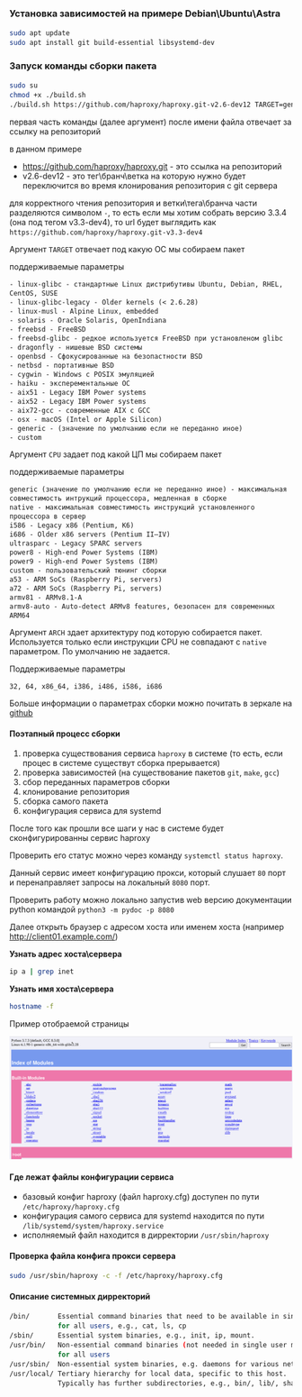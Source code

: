 ### Установка зависимостей на примере Debian\Ubuntu\Astra
```bash
sudo apt update
sudo apt install git build-essential libsystemd-dev
```


### Запуск команды сборки пакета
```bash
sudo su
chmod +x ./build.sh
./build.sh https://github.com/haproxy/haproxy.git-v2.6-dev12 TARGET=generic CPU=generic ARCH=
```

первая часть команды (далее аргумент) после имени файла отвечает за ссылку на репозиторий

в данном примере
- https://github.com/haproxy/haproxy.git - это ссылка на репозиторий
- v2.6-dev12 - это тег\бранч\ветка на которую нужно будет переключится во время клонирования репозитория с git сервера

для корректного чтения репозитория и ветки\тега\бранча части разделяются символом `-`, то есть если мы хотим собрать версию 3.3.4 (она под тегом v3.3-dev4), то url будет выглядить как `https://github.com/haproxy/haproxy.git-v3.3-dev4`


Аргумент `TARGET` отвечает под какую ОС мы собираем пакет

поддерживаемые параметры
```
- linux-glibc - стандартные Linux дистрибутивы Ubuntu, Debian, RHEL, CentOS, SUSE
- linux-glibc-legacy - Older kernels (< 2.6.28)
- linux-musl - Alpine Linux, embedded
- solaris - Oracle Solaris, OpenIndiana
- freebsd - FreeBSD
- freebsd-glibc - редкое используется FreeBSD при установленом glibc
- dragonfly - нишевые BSD системы
- openbsd - Сфокусированные на безопастности BSD
- netbsd - портативные BSD
- cygwin - Windows с POSIX эмуляцией 
- haiku - эксперементальные ОС
- aix51 - Legacy IBM Power systems
- aix52 - Legacy IBM Power systems
- aix72-gcc - современные AIX с GCC
- osx - macOS (Intel or Apple Silicon)
- generic - (значение по умолчанию если не переданно иное)
- custom
```

Аргумент `CPU` задает под какой ЦП мы собираем пакет

поддерживаемые параметры
```
generic (значение по умолчанию если не переданно иное) - максимальная совместимость интрукций процессора, медленная в сборке
native - максимальная совместимость инструкций установленного процессора в сервер
i586 - Legacy x86 (Pentium, K6)
i686 - Older x86 servers (Pentium II–IV)
ultrasparc - Legacy SPARC servers
power8 - High-end Power Systems (IBM)
power9 - High-end Power Systems (IBM) 
custom - пользовательский тюнинг сборки
a53 - ARM SoCs (Raspberry Pi, servers)
a72 - ARM SoCs (Raspberry Pi, servers)
armv81 - ARMv8.1-A
armv8-auto - Auto-detect ARMv8 features, безопасен для современных ARM64
```

Аргумент `ARCH` здает архитектуру под которую собирается пакет. Используется только если инструкции CPU не совпадают с `native` параметром. По умолчанию не задается.

Поддерживаемые параметры 
```
32, 64, x86_64, i386, i486, i586, i686
```

Больше информации о параметрах сборки можно почитать в зеркале на [github](https://github.com/haproxy/haproxy/blob/master/Makefile)

#### Поэтапный процесс сборки
1. проверка существования сервиса `haproxy` в системе (то есть, если процес в системе существут сборка прерывается)
2. проверка зависимостей (на существование пакетов `git`, `make`, `gcc`)
3. сбор переданных параметров сборки
4. клонирование репозитория
5. сборка самого пакета
6. конфигурация сервиса для systemd

После того как прошли все шаги у нас в системе будет сконфигурированны сервис haproxy

Проверить его статус можно через команду `systemctl status haproxy`.

Данный сервис имеет конфигурацию прокси, который слушает `80` порт и перенаправляет запросы на локальный `8080` порт.

Проверить работу можно локально запустив web версию документации python командой `python3 -m pydoc -p 8080`

Далее открыть браузер с адресом хоста или именем хоста (например http://client01.example.com/)

**Узнать адрес хоста\сервера**
```bash
ip a | grep inet
```

**Узнать имя хоста\сервера**
```bash
hostname -f
```

Пример отобраемой страницы

![plot](./1.png)


#### Где лежат файлы конфигурации сервиса
- базовый конфиг haproxy (файл haproxy.cfg) доступен по пути `/etc/haproxy/haproxy.cfg`
- конфигурация самого сервиса для systemd находится по пути `/lib/systemd/system/haproxy.service`
- исполняемый файл находится в дирректории `/usr/sbin/haproxy`

#### Проверка файла конфига прокси сервера 
```bash
sudo /usr/sbin/haproxy -c -f /etc/haproxy/haproxy.cfg
```

#### Описание системных дирректорий
```bash
/bin/       Essential command binaries that need to be available in single user mode;
            for all users, e.g., cat, ls, cp
/sbin/      Essential system binaries, e.g., init, ip, mount.
/usr/bin/   Non-essential command binaries (not needed in single user mode);
            for all users
/usr/sbin/  Non-essential system binaries, e.g. daemons for various network-services.
/usr/local/ Tertiary hierarchy for local data, specific to this host.
            Typically has further subdirectories, e.g., bin/, lib/, share/
```

